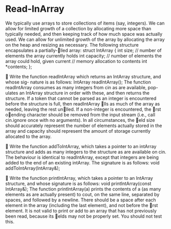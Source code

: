 # Read-InArray

We typically use arrays to store collections of items (say, integers). We can allow for limited
growth of a collection by allocating more space than typically needed, and then keeping
track of how much space was actually used. We can allow for unlimited growth of the
array by allocating the array on the heap and resizing as necessary. The following structure
encapsulates a partially-lled array:
struct IntArray {
int size; // number of elements the array currently holds
int capacity; // number of elements the array could hold, given current
// memory allocation to contents
int *contents;
};

 Write the function readIntArray which returns an IntArray structure, and whose sig-
nature is as follows:
IntArray readIntArray();
The function readIntArray consumes as many integers from cin as are available, pop-
ulates an IntArray structure in order with these, and then returns the structure. If a
token that cannot be parsed as an integer is encountered before the structure is full,
then readIntArray lls as much of the array as needed, leaving the rest unlled. If
a non-integer is encountered, the rst oending character should be removed from the
input stream (i.e., call cin.ignore once with no arguments). In all circumstances, the
eld size should accurately represent the number of elements actually stored in the
array and capacity should represent the amount of storage currently allocated to the
array.

 Write the function addToIntArray, which takes a pointer to an intArray structure
and adds as many integers to the structure as are available on cin. The behaviour is
identical to readIntArray, except that integers are being added to the end of an existing
intArray. The signature is as follows:
void addToIntArray(IntArray&);

 Write the function printIntArray, which takes a pointer to an IntArray structure, and
whose signature is as follows:
void printIntArray(const IntArray&);
The function printIntArray(a) prints the contents of a (as many elements as are
actually present) to cout, on the same line, separated by spaces, and followed by a
newline. There should be a space after each element in the array (including the last
element), and not before the rst element.
It is not valid to print or add to an array that has not previously been read,
because its elds may not be properly set. You should not test this.
